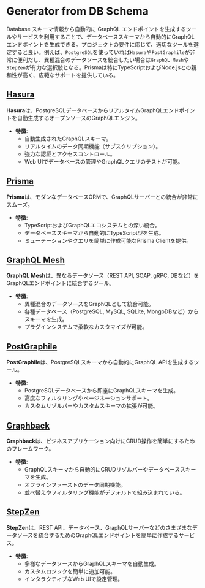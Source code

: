 # Generator from DB Schema

Database スキーマ情報から自動的に GraphQL エンドポイントを生成するツールやサービスを利用することで、データベーススキーマから自動的にGraphQLエンドポイントを生成できる。プロジェクトの要件に応じて、適切なツールを選定すると良い。例えば、`PostgreSQL`を使っていれば`Hasura`や`PostGraphile`が非常に便利だし、異種混合のデータソースを統合したい場合は`GraphQL Mesh`や`StepZen`が有力な選択肢となる。Prismaは特にTypeScriptおよびNode.jsとの親和性が高く、広範なサポートを提供している。

## [Hasura](https://hasura.io/)

**Hasura**は、PostgreSQLデータベースからリアルタイムGraphQLエンドポイントを自動生成するオープンソースのGraphQLエンジン。

* **特徴**:
  * 自動生成されたGraphQLスキーマ。
  * リアルタイムのデータ同期機能（サブスクリプション）。
  * 強力な認証とアクセスコントロール。
  * Web UIでデータベースの管理やGraphQLクエリのテストが可能。

## [Prisma](https://www.prisma.io/)

**Prisma**は、モダンなデータベースORMで、GraphQLサーバーとの統合が非常にスムーズ。

* **特徴**:
  * TypeScriptおよびGraphQLエコシステムとの深い統合。
  * データベーススキーマから自動的にTypeScript型を生成。
  * ミューテーションやクエリを簡単に作成可能なPrisma Clientを提供。

## [GraphQL Mesh](https://www.graphql-mesh.com/)

**GraphQL Mesh**は、異なるデータソース（REST API, SOAP, gRPC, DBなど）をGraphQLエンドポイントに統合するツール。

* **特徴**:
  * 異種混合のデータソースをGraphQLとして統合可能。
  * 各種データベース（PostgreSQL, MySQL, SQLite, MongoDBなど）からスキーマを生成。
  * プラグインシステムで柔軟なカスタマイズが可能。

## [PostGraphile](https://www.graphile.org/postgraphile/)

**PostGraphile**は、PostgreSQLスキーマから自動的にGraphQL APIを生成するツール。

* **特徴**:
  * PostgreSQLデータベースから即座にGraphQLスキーマを生成。
  * 高度なフィルタリングやページネーションサポート。
  * カスタムリゾルバーやカスタムスキーマの拡張が可能。

## [Graphback](https://graphback.dev/)

**Graphback**は、ビジネスアプリケーション向けにCRUD操作を簡単にするためのフレームワーク。

* **特徴**:
  * GraphQLスキーマから自動的にCRUDリゾルバーやデータベーススキーマを生成。
  * オフラインファーストのデータ同期機能。
  * 並べ替えやフィルタリング機能がデフォルトで組み込まれている。

## [StepZen](https://stepzen.com/)

**StepZen**は、REST API、データベース、GraphQLサーバーなどのさまざまなデータソースを統合するためのGraphQLエンドポイントを簡単に作成するサービス。

* **特徴**:
  * 多様なデータソースからGraphQLスキーマを自動生成。
  * カスタムロジックを簡単に追加可能。
  * インタラクティブなWeb UIで設定管理。
